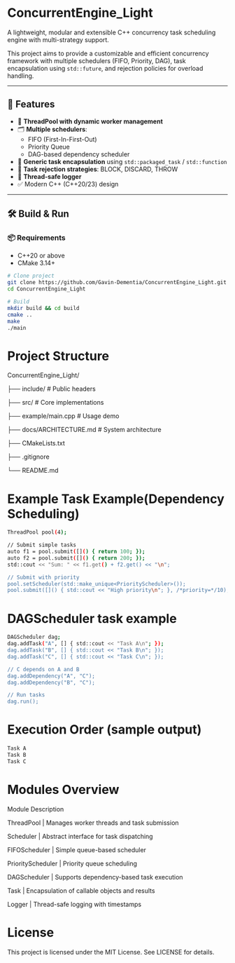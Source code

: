 # ConcurrentEngine_Light

A lightweight, modular and extensible C++ concurrency task scheduling engine with multi-strategy support.

This project aims to provide a customizable and efficient concurrency framework with multiple schedulers (FIFO, Priority, DAG), task encapsulation using `std::future`, and rejection policies for overload handling.

---

## 🌟 Features

- 🧵 **ThreadPool with dynamic worker management**
- 🗂️ **Multiple schedulers**:
  - FIFO (First-In-First-Out)
  - Priority Queue
  - DAG-based dependency scheduler
- 🔮 **Generic task encapsulation** using `std::packaged_task` / `std::function`
- 🚫 **Task rejection strategies**: BLOCK, DISCARD, THROW
- 📜 **Thread-safe logger**
- ✅ Modern C++ (C++20/23) design

---

## 🛠️ Build & Run

### 📦 Requirements

- C++20 or above
- CMake 3.14+

```bash
# Clone project
git clone https://github.com/Gavin-Dementia/ConcurrentEngine_Light.git
cd ConcurrentEngine_Light

# Build
mkdir build && cd build
cmake ..
make
./main
```

# Project Structure 
ConcurrentEngine_Light/

├── include/             # Public headers

├── src/                 # Core implementations

├── example/main.cpp     # Usage demo

├── docs/ARCHITECTURE.md # System architecture

├── CMakeLists.txt

├── .gitignore

└── README.md

# Example Task Example(Dependency Scheduling)
```bash
ThreadPool pool(4);

// Submit simple tasks
auto f1 = pool.submit([]() { return 100; });
auto f2 = pool.submit([]() { return 200; });
std::cout << "Sum: " << f1.get() + f2.get() << "\n";

// Submit with priority
pool.setScheduler(std::make_unique<PriorityScheduler>());
pool.submit([]() { std::cout << "High priority\n"; }, /*priority=*/10);
```

# DAGScheduler task example
```bash
DAGScheduler dag;
dag.addTask("A", [] { std::cout << "Task A\n"; });
dag.addTask("B", [] { std::cout << "Task B\n"; });
dag.addTask("C", [] { std::cout << "Task C\n"; });

// C depends on A and B
dag.addDependency("A", "C");
dag.addDependency("B", "C");

// Run tasks
dag.run();
```

# Execution Order (sample output)
```bash
Task A
Task B
Task C
```

# Modules Overview

Module	Description

ThreadPool | Manages worker threads and task submission

Scheduler |	Abstract interface for task dispatching

FIFOScheduler |	Simple queue-based scheduler

PriorityScheduler |	Priority queue scheduling

DAGScheduler | Supports dependency-based task execution

Task | Encapsulation of callable objects and results

Logger | Thread-safe logging with timestamps

# License

This project is licensed under the MIT License. See LICENSE for details.
